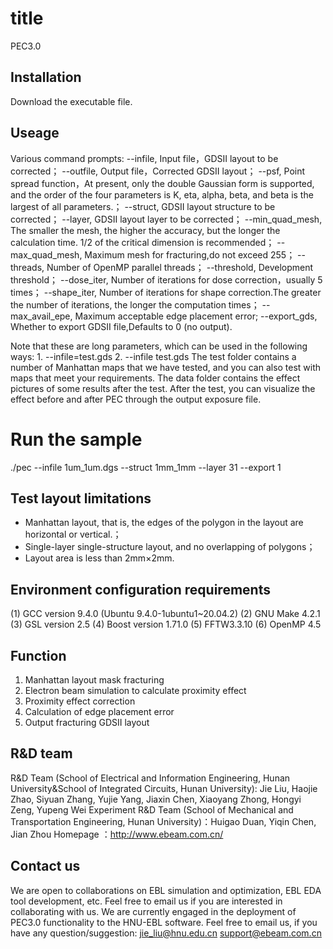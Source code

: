 # title
PEC3.0

## Installation
Download the executable file.

## Useage
Various command prompts:
   --infile,          Input file，GDSII layout to be corrected；
   --outfile,       Output file，Corrected GDSII layout；
   --psf,             Point spread function，At present, only the double Gaussian form is supported, and the order of the four parameters is K, eta, alpha, beta, and beta is the largest of all parameters.；
   --struct,          GDSII layout structure to be corrected；
   --layer,           GDSII layout layer to be corrected；
   --min_quad_mesh,   The smaller the mesh, the higher the accuracy, but the longer the calculation time. 1/2 of the critical dimension is recommended；
   --max_quad_mesh,   Maximum mesh for fracturing,do not exceed 255；
   --threads,         Number of OpenMP parallel threads；
   --threshold,       Development threshold；
   --dose_iter,       Number of iterations for dose correction，usually 5 times；
   --shape_iter,      Number of iterations for shape correction.The greater the number of iterations, the longer the computation times；
   --max_avail_epe,   Maximum acceptable edge placement error;
   --export_gds,	Whether to export GDSII file,Defaults to 0 (no output).
   
   Note that these are long parameters, which can be used in the following ways:
   	1. --infile=test.gds
   	2. --infile test.gds
   The test folder contains a number of Manhattan maps that we have tested, and you can also test with maps that meet your requirements.
The data folder contains the effect pictures of some results after the test. After the test, you can visualize the effect before and after PEC through the output exposure file.


# Run the sample
./pec --infile 1um_1um.dgs --struct 1mm_1mm --layer 31 --export 1


## Test layout limitations
- Manhattan layout, that is, the edges of the polygon in the layout are horizontal or vertical.；
- Single-layer single-structure layout, and no overlapping of polygons；
- Layout area is less than 2mm×2mm.

## Environment configuration requirements
(1) GCC version 9.4.0 (Ubuntu 9.4.0-1ubuntu1~20.04.2) 
(2) GNU Make 4.2.1 
(3) GSL version 2.5 
(4) Boost version 1.71.0 
(5) FFTW3.3.10
(6) OpenMP 4.5


## Function
1. Manhattan layout mask fracturing
2. Electron beam simulation to calculate proximity effect
3. Proximity effect correction
4. Calculation of edge placement error
5. Output fracturing GDSII layout

## R&D team
R&D Team (School of Electrical and Information Engineering, Hunan University&School of Integrated Circuits, Hunan University): Jie Liu, Haojie Zhao, Siyuan Zhang, Yujie Yang, Jiaxin Chen, Xiaoyang Zhong, Hongyi Zeng, Yupeng Wei
Experiment R&D Team (School of Mechanical and Transportation Engineering, Hunan University)：Huigao Duan, Yiqin Chen, Jian Zhou
Homepage ：http://www.ebeam.com.cn/


## Contact us
We are open to collaborations on EBL simulation and optimization, EBL EDA tool development, etc. Feel free to email us if you are interested in collaborating with us.
We are currently engaged in the deployment of PEC3.0 functionality to the HNU-EBL software. Feel free to email us, if you have any question/suggestion:
jie_liu@hnu.edu.cn
support@ebeam.com.cn
